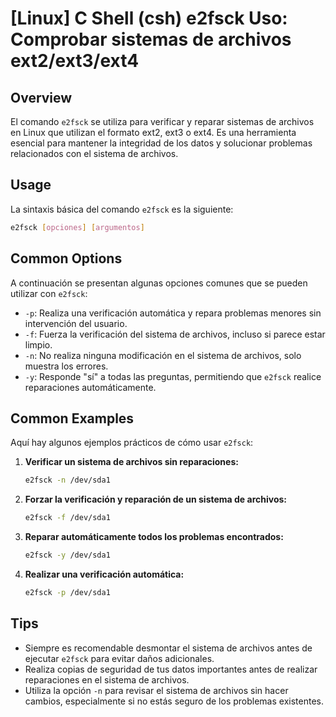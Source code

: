 # [Linux] C Shell (csh) e2fsck Uso: Comprobar sistemas de archivos ext2/ext3/ext4

## Overview
El comando `e2fsck` se utiliza para verificar y reparar sistemas de archivos en Linux que utilizan el formato ext2, ext3 o ext4. Es una herramienta esencial para mantener la integridad de los datos y solucionar problemas relacionados con el sistema de archivos.

## Usage
La sintaxis básica del comando `e2fsck` es la siguiente:

```bash
e2fsck [opciones] [argumentos]
```

## Common Options
A continuación se presentan algunas opciones comunes que se pueden utilizar con `e2fsck`:

- `-p`: Realiza una verificación automática y repara problemas menores sin intervención del usuario.
- `-f`: Fuerza la verificación del sistema de archivos, incluso si parece estar limpio.
- `-n`: No realiza ninguna modificación en el sistema de archivos, solo muestra los errores.
- `-y`: Responde "sí" a todas las preguntas, permitiendo que `e2fsck` realice reparaciones automáticamente.

## Common Examples
Aquí hay algunos ejemplos prácticos de cómo usar `e2fsck`:

1. **Verificar un sistema de archivos sin reparaciones:**
   ```bash
   e2fsck -n /dev/sda1
   ```

2. **Forzar la verificación y reparación de un sistema de archivos:**
   ```bash
   e2fsck -f /dev/sda1
   ```

3. **Reparar automáticamente todos los problemas encontrados:**
   ```bash
   e2fsck -y /dev/sda1
   ```

4. **Realizar una verificación automática:**
   ```bash
   e2fsck -p /dev/sda1
   ```

## Tips
- Siempre es recomendable desmontar el sistema de archivos antes de ejecutar `e2fsck` para evitar daños adicionales.
- Realiza copias de seguridad de tus datos importantes antes de realizar reparaciones en el sistema de archivos.
- Utiliza la opción `-n` para revisar el sistema de archivos sin hacer cambios, especialmente si no estás seguro de los problemas existentes.